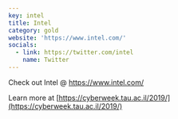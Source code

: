 ```yaml
---
key: intel
title: Intel
category: gold
website: 'https://www.intel.com/'
socials:
  - link: https://twitter.com/intel
    name: Twitter
---
```


Check out Intel @ https://www.intel.com/

Learn more at [https://cyberweek.tau.ac.il/2019/](https://cyberweek.tau.ac.il/2019/)
